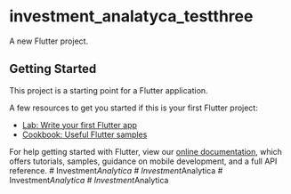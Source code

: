 # investment_analatyca_testthree

A new Flutter project.

## Getting Started

This project is a starting point for a Flutter application.

A few resources to get you started if this is your first Flutter project:

- [Lab: Write your first Flutter app](https://flutter.dev/docs/get-started/codelab)
- [Cookbook: Useful Flutter samples](https://flutter.dev/docs/cookbook)

For help getting started with Flutter, view our
[online documentation](https://flutter.dev/docs), which offers tutorials,
samples, guidance on mobile development, and a full API reference.
#   I n v e s t m e n t _ A n a l y t i c a  
 #   I n v e s t m e n t _ A n a l y t i c a  
 #   I n v e s t m e n t _ A n a l y t i c a  
 #   I n v e s t m e n t _ A n a l y t i c a  
 
